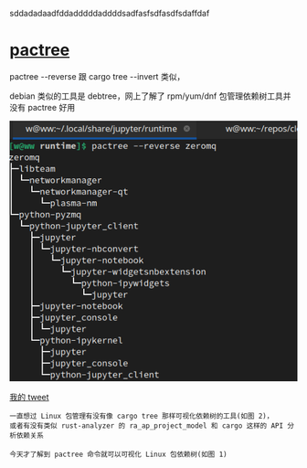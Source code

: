 sddadadaadfddadddddaddddsadfasfsdfasdfsdaffdaf
# [pactree](/2022/03/pacman_pactree.md)

pactree --reverse 跟 cargo tree --invert 类似，

debian 类似的工具是 debtree，网上了解了 rpm/yum/dnf 包管理依赖树工具并没有 pactree 好用

![](pactree_reverse.png)

[我的 tweet](https://twitter.com/ospopen/status/1498620612398710787)

```
一直想过 Linux 包管理有没有像 cargo tree 那样可视化依赖树的工具(如图 2)，
或者有没有类似 rust-analyzer 的 ra_ap_project_model 和 cargo 这样的 API 分析依赖关系

今天才了解到 pactree 命令就可以可视化 Linux 包依赖树(如图 1)
```
